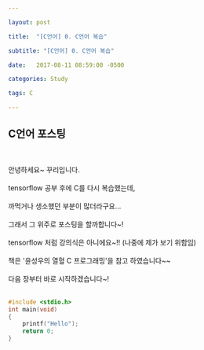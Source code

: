 ```yaml
---

layout: post

title:  "[C언어] 0. C언어 복습"

subtitle: "[C언어] 0. C언어 복습"

date:   2017-08-11 08:59:00 -0500

categories: Study

tags: C

---
```


## C언어 포스팅
<br>

안녕하세요~ 꾸리입니다.
<br>
<br>
tensorflow 공부 후에 C를 다시 복습했는데, 
<br>
<br>
까먹거나 생소했던 부분이 많더라구요...
<br>
<br>
그래서 그 위주로 포스팅을 할까합니다~! 
<br>
<br>
tensorflow 처럼 강의식은 아니에요~!! (나중에 제가 보기 위함임)
<br>
<br>
책은 '윤성우의 열혈 C 프로그래밍'을 참고 하였습니다~~
<br>
<br>
다음 장부터 바로 시작하겠습니다~!
<br>
<br>

``` cpp
#include <stdio.h>
int main(void)
{
	printf("Hello");
	return 0;
}
```

